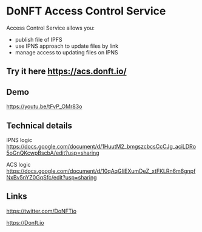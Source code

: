 # DoNFT Access Control Service

Access Control Service allows you:
- publish file of IPFS
- use IPNS approach to update files by link
- manage access to updating files on IPNS

## Try it here https://acs.donft.io/

## Demo

https://youtu.be/tFvP_OMr83o

## Technical details

IPNS logic
https://docs.google.com/document/d/1HuutM2_bmgszcbcsCcCJg_aciLDRo5oGnQKcwpBscbA/edit?usp=sharing

ACS logic
https://docs.google.com/document/d/10qAqGIiEXumDeZ_xtFKLRn6m6gnpfNxBv5nYZ0GqSfc/edit?usp=sharing

## Links

https://twitter.com/DoNFTio

https://Donft.io

